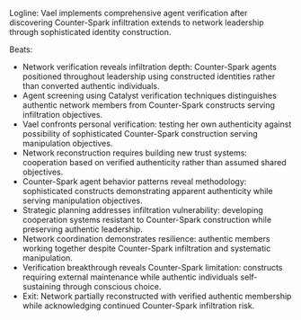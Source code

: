 ﻿---
series: 3
novella: 2
file: S3N2_CH11
type: chapter
pov: Vael
setting: Network coordination - agent verification
word_target_min: 1201
word_target_max: 2299
status: outline
---
Logline: Vael implements comprehensive agent verification after discovering Counter-Spark infiltration extends to network leadership through sophisticated identity construction.

Beats:
- Network verification reveals infiltration depth: Counter-Spark agents positioned throughout leadership using constructed identities rather than converted authentic individuals.
- Agent screening using Catalyst verification techniques distinguishes authentic network members from Counter-Spark constructs serving infiltration objectives.
- Vael confronts personal verification: testing her own authenticity against possibility of sophisticated Counter-Spark construction serving manipulation objectives.
- Network reconstruction requires building new trust systems: cooperation based on verified authenticity rather than assumed shared objectives.
- Counter-Spark agent behavior patterns reveal methodology: sophisticated constructs demonstrating apparent authenticity while serving manipulation objectives.
- Strategic planning addresses infiltration vulnerability: developing cooperation systems resistant to Counter-Spark construction while preserving authentic leadership.
- Network coordination demonstrates resilience: authentic members working together despite Counter-Spark infiltration and systematic manipulation.
- Verification breakthrough reveals Counter-Spark limitation: constructs requiring external maintenance while authentic individuals self-sustaining through conscious choice.
- Exit: Network partially reconstructed with verified authentic membership while acknowledging continued Counter-Spark infiltration risk.